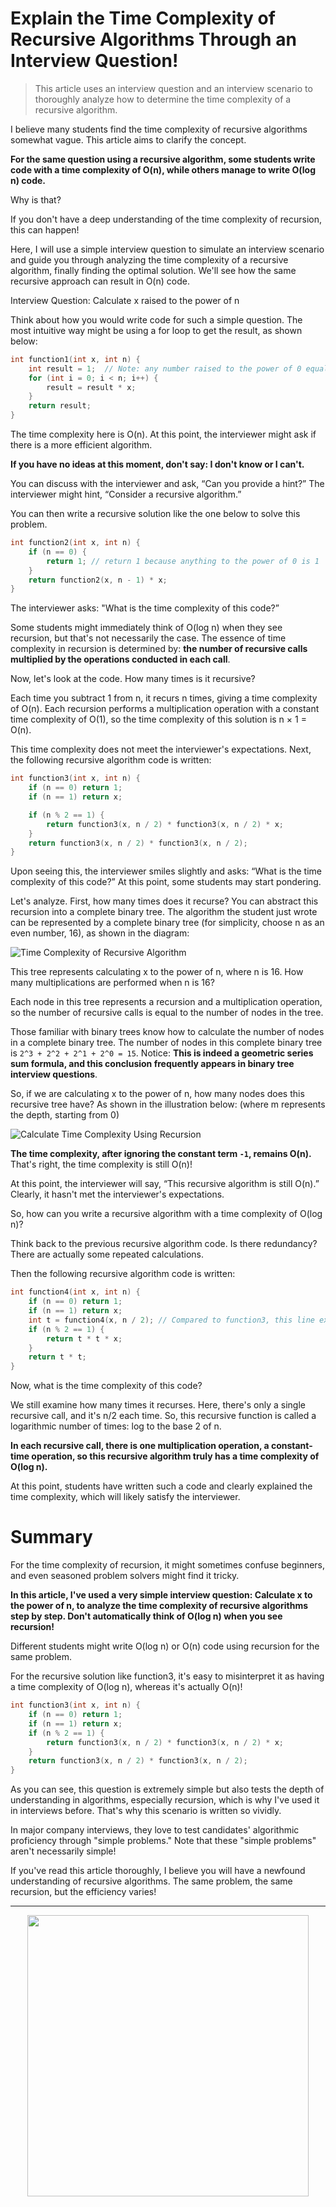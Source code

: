 # Explain the Time Complexity of Recursive Algorithms Through an Interview Question!

> This article uses an interview question and an interview scenario to thoroughly analyze how to determine the time complexity of a recursive algorithm.

I believe many students find the time complexity of recursive algorithms somewhat vague. This article aims to clarify the concept.

**For the same question using a recursive algorithm, some students write code with a time complexity of O(n), while others manage to write O(log n) code.**

Why is that?

If you don't have a deep understanding of the time complexity of recursion, this can happen!

Here, I will use a simple interview question to simulate an interview scenario and guide you through analyzing the time complexity of a recursive algorithm, finally finding the optimal solution. We'll see how the same recursive approach can result in O(n) code.

Interview Question: Calculate x raised to the power of n

Think about how you would write code for such a simple question. The most intuitive way might be using a for loop to get the result, as shown below:

```CPP
int function1(int x, int n) {
    int result = 1;  // Note: any number raised to the power of 0 equals 1
    for (int i = 0; i < n; i++) {
        result = result * x;
    }
    return result;
}
```
The time complexity here is O(n). At this point, the interviewer might ask if there is a more efficient algorithm.

**If you have no ideas at this moment, don't say: I don't know or I can't.**

You can discuss with the interviewer and ask, “Can you provide a hint?” The interviewer might hint, “Consider a recursive algorithm.”

You can then write a recursive solution like the one below to solve this problem.

```CPP
int function2(int x, int n) {
    if (n == 0) {
        return 1; // return 1 because anything to the power of 0 is 1
    }
    return function2(x, n - 1) * x;
}
```
The interviewer asks: "What is the time complexity of this code?”

Some students might immediately think of O(log n) when they see recursion, but that's not necessarily the case. The essence of time complexity in recursion is determined by: **the number of recursive calls multiplied by the operations conducted in each call**.

Now, let's look at the code. How many times is it recursive?

Each time you subtract 1 from n, it recurs n times, giving a time complexity of O(n). Each recursion performs a multiplication operation with a constant time complexity of O(1), so the time complexity of this solution is n × 1 = O(n).

This time complexity does not meet the interviewer's expectations. Next, the following recursive algorithm code is written:

```CPP
int function3(int x, int n) {
    if (n == 0) return 1;
    if (n == 1) return x;

    if (n % 2 == 1) {
        return function3(x, n / 2) * function3(x, n / 2) * x;
    }
    return function3(x, n / 2) * function3(x, n / 2);
}

```

Upon seeing this, the interviewer smiles slightly and asks: “What is the time complexity of this code?” At this point, some students may start pondering.

Let's analyze. First, how many times does it recurse? You can abstract this recursion into a complete binary tree. The algorithm the student just wrote can be represented by a complete binary tree (for simplicity, choose n as an even number, 16), as shown in the diagram:

![Time Complexity of Recursive Algorithm](https://file1.kamacoder.com/i/algo/20201209193909426.png)

This tree represents calculating x to the power of n, where n is 16. How many multiplications are performed when n is 16?

Each node in this tree represents a recursion and a multiplication operation, so the number of recursive calls is equal to the number of nodes in the tree.

Those familiar with binary trees know how to calculate the number of nodes in a complete binary tree. The number of nodes in this complete binary tree is `2^3 + 2^2 + 2^1 + 2^0 = 15`. Notice: **This is indeed a geometric series sum formula, and this conclusion frequently appears in binary tree interview questions**.

So, if we are calculating x to the power of n, how many nodes does this recursive tree have? As shown in the illustration below: (where m represents the depth, starting from 0)

![Calculate Time Complexity Using Recursion](https://file1.kamacoder.com/i/algo/20200728195531892.png)

**The time complexity, after ignoring the constant term `-1`, remains O(n).** That's right, the time complexity is still O(n)!

At this point, the interviewer will say, “This recursive algorithm is still O(n).” Clearly, it hasn't met the interviewer's expectations.

So, how can you write a recursive algorithm with a time complexity of O(log n)?

Think back to the previous recursive algorithm code. Is there redundancy? There are actually some repeated calculations.

Then the following recursive algorithm code is written:

```CPP
int function4(int x, int n) {
    if (n == 0) return 1;
    if (n == 1) return x;
    int t = function4(x, n / 2); // Compared to function3, this line extracts this recursive operation
    if (n % 2 == 1) {
        return t * t * x;
    }
    return t * t;
}
```

Now, what is the time complexity of this code?

We still examine how many times it recurses. Here, there's only a single recursive call, and it's n/2 each time. So, this recursive function is called a logarithmic number of times: log to the base 2 of n.

**In each recursive call, there is one multiplication operation, a constant-time operation, so this recursive algorithm truly has a time complexity of O(log n).**

At this point, students have written such a code and clearly explained the time complexity, which will likely satisfy the interviewer.

# Summary

For the time complexity of recursion, it might sometimes confuse beginners, and even seasoned problem solvers might find it tricky.

**In this article, I've used a very simple interview question: Calculate x to the power of n, to analyze the time complexity of recursive algorithms step by step. Don't automatically think of O(log n) when you see recursion!**

Different students might write O(log n) or O(n) code using recursion for the same problem.

For the recursive solution like function3, it's easy to misinterpret it as having a time complexity of O(log n), whereas it's actually O(n)!

```CPP
int function3(int x, int n) {
    if (n == 0) return 1;
    if (n == 1) return x;
    if (n % 2 == 1) {
        return function3(x, n / 2) * function3(x, n / 2) * x;
    }
    return function3(x, n / 2) * function3(x, n / 2);
}
```
As you can see, this question is extremely simple but also tests the depth of understanding in algorithms, especially recursion, which is why I've used it in interviews before. That's why this scenario is written so vividly.

In major company interviews, they love to test candidates' algorithmic proficiency through "simple problems." Note that these "simple problems" aren't necessarily simple!

If you've read this article thoroughly, I believe you will have a newfound understanding of recursive algorithms. The same problem, the same recursion, but the efficiency varies!

-----------------------
<div align="center"><img src='https://file1.kamacoder.com/i/algo/01二维码.jpg' width=450> </img></div>